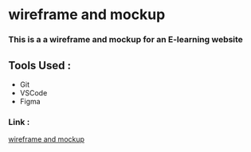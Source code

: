 # wireframe and mockup
### This is a a wireframe and mockup for an E-learning website
## Tools Used :
* Git
* VSCode
* Figma <br/>

### Link : <br/>
[wireframe and mockup](https://www.figma.com/file/4fX5oCOGU8sizPDsSuUU8I/Task2?t=ZCOo1WeADW6Cse49-6)